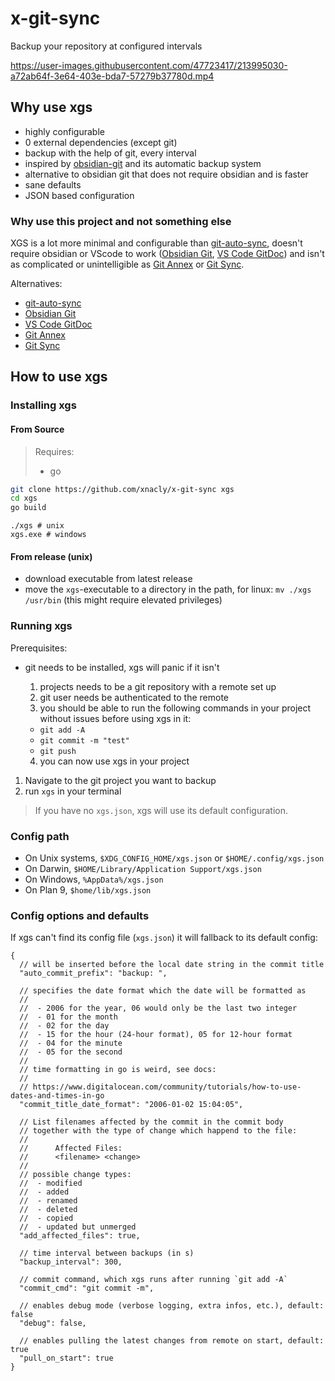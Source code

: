 # x-git-sync

Backup your repository at configured intervals




https://user-images.githubusercontent.com/47723417/213995030-a72ab64f-3e64-403e-bda7-57279b37780d.mp4





## Why use xgs

- highly configurable
- 0 external dependencies (except git)
- backup with the help of git, every interval
- inspired by [obsidian-git](https://github.com/denolehov/obsidian-git) and its automatic backup system
- alternative to obsidian git that does not require obsidian and is faster
- sane defaults
- JSON based configuration

### Why use this project and not something else

XGS is a lot more minimal and configurable than [git-auto-sync](https://github.com/GitJournal/git-auto-sync),
doesn't require obsidian or VScode to work ([Obsidian Git](https://github.com/denolehov/obsidian-git), [VS Code GitDoc](https://marketplace.visualstudio.com/items?itemName=vsls-contrib.gitdoc)) and
isn't as complicated or unintelligible as [Git Annex](https://git-annex.branchable.com/) or [Git Sync](https://github.com/simonthum/git-sync).

Alternatives:

- [git-auto-sync](https://github.com/GitJournal/git-auto-sync)
- [Obsidian Git](https://github.com/denolehov/obsidian-git)
- [VS Code GitDoc](https://marketplace.visualstudio.com/items?itemName=vsls-contrib.gitdoc)
- [Git Annex](https://git-annex.branchable.com/)
- [Git Sync](https://github.com/simonthum/git-sync)

## How to use xgs

### Installing xgs

#### From Source

> Requires:
>
> - go

```bash
git clone https://github.com/xnacly/x-git-sync xgs
cd xgs
go build
```

```
./xgs # unix
xgs.exe # windows
```

#### From release (unix)

- download executable from latest release
- move the `xgs`-executable to a directory in the path, for linux: `mv ./xgs /usr/bin` (this might require elevated privileges)

### Running xgs

Prerequisites:

- git needs to be installed, xgs will panic if it isn't

  1.  projects needs to be a git repository with a remote set up
  2.  git user needs be authenticated to the remote
  3.  you should be able to run the following commands in your project without issues before using xgs in it:

  - `git add -A`
  - `git commit -m "test"`
  - `git push`

  4.  you can now use xgs in your project

1. Navigate to the git project you want to backup
2. run `xgs` in your terminal

> If you have no `xgs.json`, xgs will use its default configuration.

### Config path

- On Unix systems, `$XDG_CONFIG_HOME/xgs.json` or `$HOME/.config/xgs.json`
- On Darwin, `$HOME/Library/Application Support/xgs.json`
- On Windows, `%AppData%/xgs.json`
- On Plan 9, `$home/lib/xgs.json`

### Config options and defaults

If xgs can't find its config file (`xgs.json`) it will fallback to its default config:

```jsonc
{
  // will be inserted before the local date string in the commit title
  "auto_commit_prefix": "backup: ",

  // specifies the date format which the date will be formatted as
  //
  //  - 2006 for the year, 06 would only be the last two integer
  //  - 01 for the month
  //  - 02 for the day
  //  - 15 for the hour (24-hour format), 05 for 12-hour format
  //  - 04 for the minute
  //  - 05 for the second
  //
  // time formatting in go is weird, see docs:
  //
  // https://www.digitalocean.com/community/tutorials/how-to-use-dates-and-times-in-go
  "commit_title_date_format": "2006-01-02 15:04:05",

  // List filenames affected by the commit in the commit body
  // together with the type of change which happend to the file:
  //
  //      Affected Files:
  //      <filename> <change>
  //
  // possible change types:
  //  - modified
  //  - added
  //  - renamed
  //  - deleted
  //  - copied
  //  - updated but unmerged
  "add_affected_files": true,

  // time interval between backups (in s)
  "backup_interval": 300,

  // commit command, which xgs runs after running `git add -A`
  "commit_cmd": "git commit -m",

  // enables debug mode (verbose logging, extra infos, etc.), default: false
  "debug": false,

  // enables pulling the latest changes from remote on start, default: true
  "pull_on_start": true
}
```
